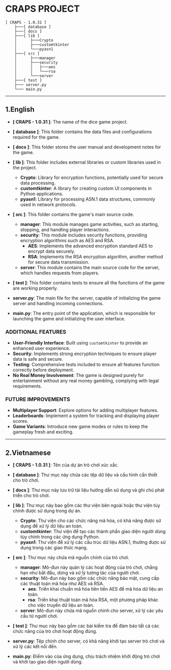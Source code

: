 # CRAPS PROJECT

```text
[ CRAPS - 1.0.31 ]
    ├───[ database ]
    ├───[ docs ]
    ├───[ lib ]
    │      ├───Crypto
    │      ├───customtkinter
    │      └───pyasn1
    ├───[ src ]
    │      ├───manager
    │      ├───security
    │      │   ├───aes
    │      │   └───rsa
    │      └───server
    ├───[ test ]
    ├─── server.py
    └─── main.py
```

---

## 1.English

- **[ CRAPS - 1.0.31 ]**: The name of the dice game project.

- **[ database ]**: This folder contains the data files and configurations required for the game.

- **[ docs ]**: This folder stores the user manual and development notes for the game.

- **[ lib ]**: This folder includes external libraries or custom libraries used in the project.
  - **Crypto**: Library for encryption functions, potentially used for secure data processing.
  - **customtkinter**: A library for creating custom UI components in Python applications.
  - **pyasn1**: Library for processing ASN.1 data structures, commonly used in network protocols.

- **[ src ]**: This folder contains the game's main source code.
  - **manager**: This module manages game activities, such as starting, stopping, and handling player interactions.
  - **security**: This module includes security functions, providing encryption algorithms such as AES and RSA.
    - **AES**: Implements the advanced encryption standard AES to encrypt data securely.
    - **RSA**: Implements the RSA encryption algorithm, another method for secure data transmission.
  - **server**: This module contains the main source code for the server, which handles requests from players.

- **[ test ]**: This folder contains tests to ensure all the functions of the game are working properly.

- **server.py**: The main file for the server, capable of initializing the game server and handling incoming connections.

- **main.py**: The entry point of the application, which is responsible for launching the game and initializing the user interface.

### ADDITIONAL FEATURES

- **User-Friendly Interface**: Built using `customtkinter` to provide an enhanced user experience.
- **Security**: Implements strong encryption techniques to ensure player data is safe and secure.
- **Testing**: Comprehensive tests included to ensure all features function correctly before deployment.
- **No Real Money Involvement**: The game is designed purely for entertainment without any real money gambling, complying with legal requirements.

### FUTURE IMPROVEMENTS

- **Multiplayer Support**: Explore options for adding multiplayer features.
- **Leaderboards**: Implement a system for tracking and displaying player scores.
- **Game Variants**: Introduce new game modes or rules to keep the gameplay fresh and exciting.

---

## 2.Vietnamese

- **[ CRAPS - 1.0.31 ]**: Tên của dự án trò chơi xúc xắc.

- **[ database ]**: Thư mục này chứa các tệp dữ liệu và cấu hình cần thiết cho trò chơi.

- **[ docs ]**: Thư mục này lưu trữ tài liệu hướng dẫn sử dụng và ghi chú phát triển cho trò chơi.

- **[ lib ]**: Thư mục này bao gồm các thư viện bên ngoài hoặc thư viện tùy chỉnh được sử dụng trong dự án.
  - **Crypto**: Thư viện cho các chức năng mã hóa, có khả năng được sử dụng để xử lý dữ liệu an toàn.
  - **customtkinter**: Thư viện để tạo các thành phần giao diện người dùng tùy chỉnh trong các ứng dụng Python.
  - **pyasn1**: Thư viện để xử lý các cấu trúc dữ liệu ASN.1, thường được sử dụng trong các giao thức mạng.

- **[ src ]**: Thư mục này chứa mã nguồn chính của trò chơi.
  - **manager**: Mô-đun này quản lý các hoạt động của trò chơi, chẳng hạn như bắt đầu, dừng và xử lý tương tác của người chơi.
  - **security**: Mô-đun này bao gồm các chức năng bảo mật, cung cấp các thuật toán mã hóa như AES và RSA.
    - **aes**: Triển khai chuẩn mã hóa tiên tiến AES để mã hóa dữ liệu an toàn.
    - **rsa**: Triển khai thuật toán mã hóa RSA, một phương pháp khác cho việc truyền dữ liệu an toàn.
  - **server**: Mô-đun này chứa mã nguồn chính cho server, xử lý các yêu cầu từ người chơi.

- **[ test ]**: Thư mục này bao gồm các bài kiểm tra để đảm bảo tất cả các chức năng của trò chơi hoạt động đúng.

- **server.py**: Tệp chính cho server, có khả năng khởi tạo server trò chơi và xử lý các kết nối đến.

- **main.py**: Điểm vào của ứng dụng, chịu trách nhiệm khởi động trò chơi và khởi tạo giao diện người dùng.
